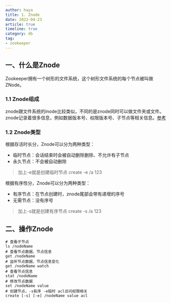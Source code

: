 ```yaml
---
author: haya
title: 1. Znode
date: 2022-04-23
article: true
timeline: true
category: db
tag:
- zookeeper
---
```


## 一、什么是Znode
Zookeeper拥有一个树形的文件系统，这个树形文件系统的每个节点被叫做ZNode。

### 1.1 Znode组成
znode跟文件系统的inode比较类似，不同的是znode同时可以做文件夹或文件。znode记录着很多信息，例如数据版本号、权限版本号、子节点等相关信息。[参考](https://www.runoob.com/w3cnote/zookeeper-znode-data-model.html)

### 1.2 Znode类型
根据存活时长分，Znode可以分为两种类型：
- 临时节点：会话结束时会被自动删除删除、不允许有子节点
- 永久节点：不会被自动删除
> 加上-e就是创建临时节点 create -e /a 123

根据有序性分，Znode可以分为两种类型：
- 有序节点：在节点创建时，znode尾部会带有递增的序号
- 无需节点：没有序号
> 加上-s就是创建有序节点 create -s /a 123 


## 二、操作Znode

```shell
# 查看子节点
ls /nodeName
# 查看节点数据、节点信息
get /nodeName
# 监听节点数据、节点信息变化
get /nodeName watch
# 查看节点信息
stat /nodeName
# 修改节点数据
set /nodeName value
# 创建节点，-s有序 -e临时 acl访问权限相关
create [-s] [-e] /nodeName value acl

```
